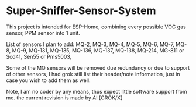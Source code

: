 # Super-Sniffer-Sensor-System
This project is intended for ESP-Home, combining every possible VOC gas sensor, PPM sensor into 1 unit.

List of sensors I plan to add:
MQ-2, 
MQ-3, 
MQ-4, 
MQ-5, 
MQ-6, 
MQ-7, 
MQ-8, 
MQ-9, 
MQ-131, 
MQ-135, 
MQ-136, 
MQ-137, 
MQ-138,
MQ-214, 
MG-811 or Scd41,
Sen55 or  Pms5003,

Some of the MQ sensors will be removed due redundancy or due to support of other sensors, I had grok still list their header/note information, just in case you wish to add them as well.

Note, I am no coder by any means, thus expect little software support from me.
the current revision is made by AI [GROK/X]
